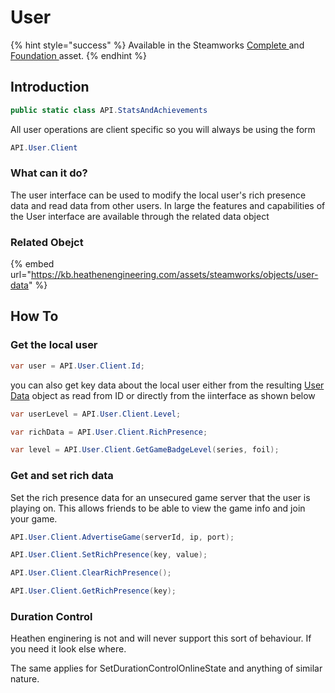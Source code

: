 # User

{% hint style="success" %}
Available in the Steamworks [Complete ](https://assetstore.unity.com/packages/tools/utilities/ux-v2-complete-201905)and [Foundation ](https://assetstore.unity.com/packages/tools/utilities/ux-v2-foundation-202671)asset.
{% endhint %}

## Introduction

```csharp
public static class API.StatsAndAchievements
```

All user operations are client specific so you will always be using the form

```csharp
API.User.Client
```

### What can it do?

The user interface can be used to modify the local user's rich presence data and read data from other users. In large the features and capabilities of the User interface are available through the related data object

### Related Obejct

{% embed url="https://kb.heathenengineering.com/assets/steamworks/objects/user-data" %}

## How To

### Get the local user

```csharp
var user = API.User.Client.Id;
```

you can also get key data about the local user either from the resulting [User Data](../objects/user-data.md) object as read from ID or directly from the iinterface as shown below

```csharp
var userLevel = API.User.Client.Level;
```

```csharp
var richData = API.User.Client.RichPresence;
```

```csharp
var level = API.User.Client.GetGameBadgeLevel(series, foil);
```

### Get and set rich data

Set the rich presence data for an unsecured game server that the user is playing on. This allows friends to be able to view the game info and join your game.

```csharp
API.User.Client.AdvertiseGame(serverId, ip, port);
```

```csharp
API.User.Client.SetRichPresence(key, value);
```

```csharp
API.User.Client.ClearRichPresence();
```

```csharp
API.User.Client.GetRichPresence(key);
```

### Duration Control

Heathen enginering is not and will never support this sort of behaviour. If you need it look else where.

The  same applies for SetDurationControlOnlineState and anything of similar nature.
